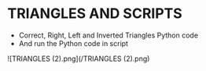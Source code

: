 # TRIANGLES AND SCRIPTS

- Correct, Right, Left and Inverted Triangles Python code
- And run the Python code in script
  
![TRIANGLES (2).png](/TRIANGLES (2).png)
